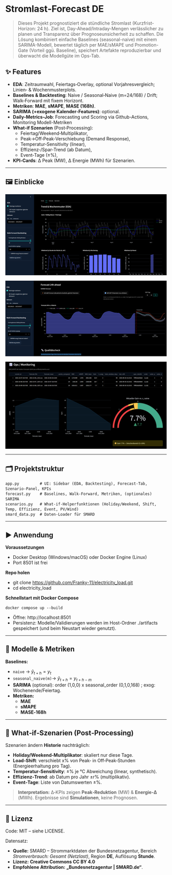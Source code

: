 # Stromlast‑Forecast DE
> Dieses Projekt prognostiziert die stündliche Stromlast 
(Kurzfrist-Horizon: 24 h). Ziel ist, Day-Ahead/Intraday-Mengen verlässlicher zu planen und Transparenz über Prognoseunsicherheit zu schaffen. Die Lösung kombiniert einfache Baselines (seasonal-naive) mit einem SARIMA-Modell, 
 bewertet täglich per MAE/sMAPE und Promotion-Gate (Vorteil ggü. Baseline), 
 speichert Artefakte reproduzierbar und überwacht die 
 Modellgüte im Ops-Tab.

## ✨ Features

- **EDA**: Zeitraumwahl, Feiertags‑Overlay, optional Vorjahresvergleich; Linien‑ & Wochenmusterplots.
- **Baselines & Backtesting**: Naive / Seasonal‑Naive (m=24/168) / Drift; Walk‑Forward mit fixem Horizont.
- **Metriken**: **MAE**, **sMAPE**, **MASE (168h)**.
- **SARIMA (+exogene Kalender‑Features)**: optional.
- **Daily-Metrics-Job**: Forecasting und Scoring via Github-Actions, Monitoring Modell-Metriken 
- **What‑if Szenarien** (Post‑Processing):
  - Feiertag/Weekend‑Multiplikator,
  - Peak→Off‑Peak‑Verschiebung (Demand Response),
  - Temperatur‑Sensitivity (linear),
  - Effizienz‑/Spar‑Trend (ab Datum),
  - Event‑Tage (±%),
- **KPI‑Cards**: Δ Peak (MW), Δ Energie (MWh) für Szenarien.

---

## 🖼️ Einblicke

![Forecast-Ansicht – 24h Prognose](images/readme/EDA.png)

![Qualitätscheck – Backtest-KPIs](images/readme/Forecast_2.png)

![ops_monitoring](images/readme/ops_monitoring.png)

---
## 🗂️ Projektstruktur

```
app.py         # UI: Sidebar (EDA, Backtesting), Forecast‑Tab, Szenario‑Panel, KPIs
forecast.py    # Baselines, Walk‑Forward, Metriken, (optionales) SARIMA
scenarios.py   # What‑if‑Helperfunktionen (Holiday/Weekend, Shift, Temp, Effizienz, Event, PV/Wind)
smard_data.py  # Daten‑Loader für SMARD

```
---
## ▶️ Anwendung

**Voraussetzungen**

- Docker Desktop (Windows/macOS) oder Docker Engine (Linux)
- Port 8501 ist frei

**Repo holen**

- git clone https://github.com/Franky-11/electricity_load.git
- cd electricity_load

**Schnellstart mit Docker Compose** 

```
docker compose up --build
```
- Öffne: http://localhost:8501
- Persistenz: Modelle/Validierungen werden im Host-Ordner ./artifacts gespeichert (und beim Neustart wieder genutzt).

---

## 🧠 Modelle & Metriken

**Baselines:**
- `naive` → $\hat{y}_{t+h} = y_t$
- `seasonal_naive(m)`→ $\hat{y}_{t+h} = y_{t+h-m}$
- **SARIMA** (optional):  order (1,0,0) x seasonal_order (0,1,0,168) ; exog: Wochenende/Feiertag.
- **Metriken:**
  - **MAE** 
  - **sMAPE** 
  - **MASE‑168h** 



---

## 🧪 What‑if‑Szenarien (Post‑Processing)

Szenarien ändern **Historie** nachträglich:

- **Holiday/Weekend‑Multiplikator**: skaliert nur diese Tage.
- **Load‑Shift**: verschiebt x% von Peak‑ in Off‑Peak‑Stunden (Energieerhaltung pro Tag).
- **Temperatur‑Sensitivity**: ±% je °C Abweichung (linear, synthetisch).
- **Effizienz‑Trend**: ab Datum pro Jahr ±r% (multiplikativ).
- **Event‑Tage**: Liste von Datumswerten ±%.


> **Interpretation:** Δ‑KPIs zeigen **Peak‑Reduktion** (MW) & **Energie‑Δ** (MWh). Ergebnisse sind **Simulationen**, keine Prognosen.

---

## 📜 Lizenz
Code: MIT – siehe LICENSE.

Datensatz:
- **Quelle:** SMARD – Strommarktdaten der Bundesnetzagentur, Bereich *Stromverbrauch: Gesamt (Netzlast)*, Region **DE**, Auflösung **Stunde**.  
- **Lizenz:** **Creative Commons CC BY 4.0** 
- **Empfohlene Attribution:** **„Bundesnetzagentur | SMARD.de“**.  




